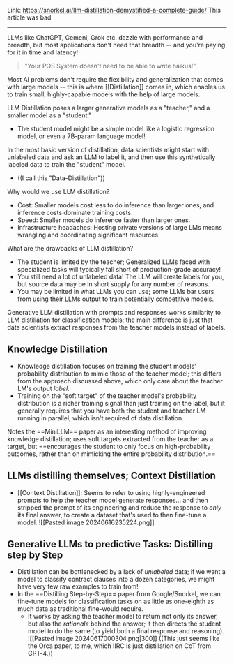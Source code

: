 Link: https://snorkel.ai/llm-distillation-demystified-a-complete-guide/
This article was bad

----

LLMs like ChatGPT, Gemeni, Grok etc. dazzle with performance and breadth, but most applications don't need that breadth -- and you're paying for it in time and latency!

> "Your POS System doesn't need to be able to write haikus!"

Most AI problems don't require the flexibility and generalization that comes with large models -- this is where [[Distillation]] comes in, which enables us to train small, highly-capable models with the help of large models.

LLM Distillation poses a larger generative models as a "teacher," and a smaller model as a "student." 
- The student model might be a simple model like a logistic regression model, or even a 7B-param language model!

In the most basic version of distillation, data scientists might start with unlabeled data and ask an LLM to label it, and then use this synthetically labeled data to train the "student" model.
- ((I call this "Data-Distillation"))

Why would we use LLM distillation?
- Cost: Smaller models cost less to do inference than larger ones, and inference costs dominate training costs.
- Speed: Smaller models do inference faster than larger ones.
- Infrastructure headaches: Hosting private versions of large LMs means wrangling and coordinating significant resources.

What are the drawbacks of LLM distillation?
- The student is limited by the teacher; Generalized LLMs faced with specialized tasks will typically fall short of production-grade accuracy!
- You still need a lot of unlabeled data! The LLM will create labels for you, but source data may be in short supply for any number of reasons.
- You may be limited in what LLMs you can use; some LLMs bar users from using their LLMs output to train potentially competitive models.

Generative LLM distillation with prompts and responses works similarity to LLM distillation for classification models; the main difference is just that data scientists extract responses from the teacher models instead of labels.

## Knowledge Distillation
- Knowledge distillation focuses on training the student models' probability distribution to mimic those of the teacher model; this differs from the approach discussed above, which only care about the teacher LM's output *label*.
- Training on the "soft target" of the teacher model's probability distribution is a richer training signal than just training on the label, but it generally requires that you have both the student and teacher LM running in parallel, which isn't required of data distillation.

Notes the ==MiniLLM== paper as an interesting method of improving knowledge distillation; uses soft targets extracted from the teacher as a target, but ==encourages the student to only focus on high-probability outcomes, rather than on mimicking the entire probability distribution.==

## LLMs distilling themselves; Context Distillation
- [[Context Distillation]]: Seems to refer to using highly-engineered prompts to help the teacher model generate responses... and then stripped the prompt of its engineering and reduce the response to *only* its final answer, to create a dataset that's used to then fine-tune a model.
 ![[Pasted image 20240616235224.png]]

## Generative LLMs to predictive Tasks: Distilling step by Step
- Distillation can be bottlenecked by a lack of *unlabeled* data; if we want a model to classify contract clauses into a dozen categories, we might have very few raw examples to train from!
- In the ==Distilling Step-by-Step== paper from Google/Snorkel, we can fine-tune models for classification tasks on as little as one-eighth as much data as traditional fine-would require.
	- It works by asking the teacher model to return not only its answer, but also the *rationale* behind the answer; it then directs the student model to do the same (to yield both a final response and reasoning).
![[Pasted image 20240617000304.png|300]]
((This just seems like the Orca paper, to me, which IIRC is just distillation on CoT from GPT-4.))
















